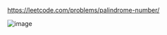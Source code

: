 https://leetcode.com/problems/palindrome-number/

![image](https://user-images.githubusercontent.com/58954869/118299990-182a0800-b4ff-11eb-8960-d1015035ec99.png)
